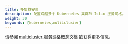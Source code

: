 ```yaml
---
title: 多集群安装
description: 配置跨越多个 Kubernetes 集群的 Istio 服务网格。
weight: 30
keywords: [kubernetes,multicluster]
---
```

请参阅 [multicluster 服务网格](/docs/concepts/deployment-models/)概念文档
欲获得更多信息。
